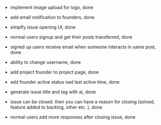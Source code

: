 
- implement image upload for logo, done 

- add email notification to founders, done 
- simplfy issue opening UI, done 
- normal users signup and get their posts transferred, done 
- signed up users receive email when someone interacts in same post, done  
- ability to change username, done 
- add project founder to project page, done 
- add founder active status nad last active time, done 
- generate issue title and tag with ai, done
- issue can be closed. then you can have a reason for closing (solved, feature added to backlog, other etc. ), done 
- normal users add more responses after closing issue, done 